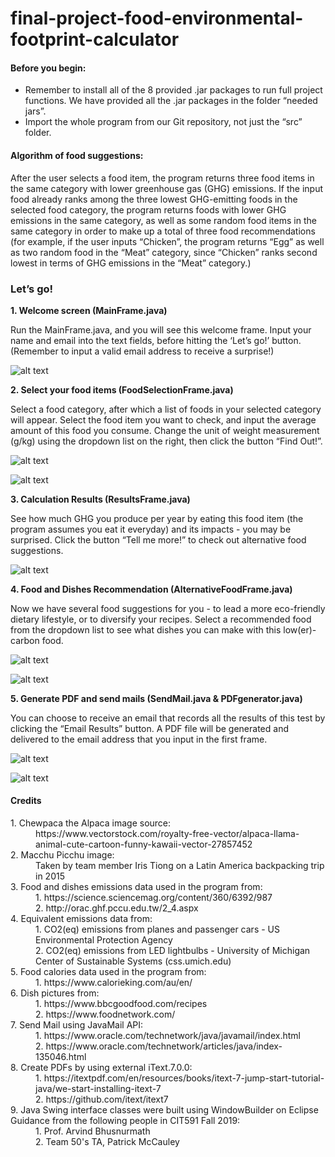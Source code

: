 # final-project-food-environmental-footprint-calculator

#### Before you begin:

* Remember to install all of the 8 provided .jar packages to run full project functions. We have provided all the .jar packages in the folder “needed jars”.
* Import the whole program from our Git repository, not just the “src” folder.

#### Algorithm of food suggestions:

After the user selects a food item, the program returns three food items in the same category with lower greenhouse gas (GHG) emissions. If the input food already ranks among the three lowest GHG-emitting foods in the selected food category, the program returns foods with lower GHG emissions in the same category, as well as some random food items in the same category in order to make up a total of three food recommendations (for example, if the user inputs “Chicken”, the program returns “Egg” as well as two random food in the “Meat” category, since “Chicken” ranks second lowest in terms of GHG emissions in the “Meat” category.)

### Let’s go! 

**1. Welcome screen (MainFrame.java)**

Run the MainFrame.java, and you will see this welcome frame. Input your name and email into the text fields, before hitting the ‘Let’s go!’ button. (Remember to input a valid email address to receive a surprise!)

![alt text](https://github.com/UPenn-CIT599/final-project-food-environmental-footprint-calculator/blob/master/src/images/frame1.png "Welcome frame")

**2. Select your food items (FoodSelectionFrame.java)**

Select a food category, after which a list of foods in your selected category will appear. Select the food item you want to check, and input the average amount of this food you consume. Change the unit of weight measurement (g/kg) using the dropdown list on the right, then click the button “Find Out!”.

![alt text](https://github.com/UPenn-CIT599/final-project-food-environmental-footprint-calculator/blob/master/src/images/frame2a.png "Food selection frame")

![alt text](https://github.com/UPenn-CIT599/final-project-food-environmental-footprint-calculator/blob/master/src/images/frame2b.png "Food selection frame")

**3. Calculation Results (ResultsFrame.java)**

See how much GHG you produce per year by eating this food item (the program assumes you eat it everyday) and its impacts - you may be surprised. Click the button “Tell me more!” to check out alternative food suggestions.

![alt text](https://github.com/UPenn-CIT599/final-project-food-environmental-footprint-calculator/blob/master/src/images/frame3.png "Results frame")

**4. Food and Dishes Recommendation (AlternativeFoodFrame.java)**

Now we have several food suggestions for you - to lead a more eco-friendly dietary lifestyle, or to diversify your recipes. Select a recommended food from the dropdown list to see what dishes you can make with this low(er)-carbon food. 

![alt text](https://github.com/UPenn-CIT599/final-project-food-environmental-footprint-calculator/blob/master/src/images/frame4a.png "Alternative food frame")

![alt text](https://github.com/UPenn-CIT599/final-project-food-environmental-footprint-calculator/blob/master/src/images/frame4b.png "Alternative food frame")

**5. Generate PDF and send mails (SendMail.java & PDFgenerator.java)**

You can choose to receive an email that records all the results of this test by clicking the “Email Results” button. A PDF file will be generated and delivered to the email address that you input in the first frame.

![alt text](https://github.com/UPenn-CIT599/final-project-food-environmental-footprint-calculator/blob/master/src/images/email.png "Email successful")

![alt text](https://github.com/UPenn-CIT599/final-project-food-environmental-footprint-calculator/blob/master/src/images/pdf.png "PDF report")


#### Credits

<dl>
  <dt>1. Chewpaca the Alpaca image source:</dt>
<dd>https://www.vectorstock.com/royalty-free-vector/alpaca-llama-animal-cute-cartoon-funny-kawaii-vector-27857452</dd>

  <dt>2. Macchu Picchu image:</dt>
  <dd>Taken by team member Iris Tiong on a Latin America backpacking trip in 2015</dd>

<dt>3. Food and dishes emissions data used in the program from:</dt>

<dd>1. https://science.sciencemag.org/content/360/6392/987</dd>
<dd>2. http://orac.ghf.pccu.edu.tw/2_4.aspx</dd>

<dt>4. Equivalent emissions data from:</dt>

<dd>1. CO2(eq) emissions from planes and passenger cars - US Environmental Protection Agency</dd>
<dd>2. CO2(eq) emissions from LED lightbulbs - University of Michigan Center of Sustainable Systems (css.umich.edu)</dd>

<dt>5. Food calories data used in the program from:</dt>

<dd>1. https://www.calorieking.com/au/en/</dd>

<dt>6. Dish pictures from:</dt>

<dd>1. https://www.bbcgoodfood.com/recipes</dd>
<dd>2. https://www.foodnetwork.com/</dd>

<dt>7. Send Mail using JavaMail API:</dt>

<dd>1. https://www.oracle.com/technetwork/java/javamail/index.html</dd>
<dd>2. https://www.oracle.com/technetwork/articles/java/index-135046.html</dd>

<dt>8. Create PDFs by using external iText.7.0.0:</dt>

<dd>1. https://itextpdf.com/en/resources/books/itext-7-jump-start-tutorial-java/we-start-installing-itext-7</dd>
  <dd>2. https://github.com/itext/itext7</dd>

<dt>9. Java Swing interface classes were built using WindowBuilder on Eclipse</dt>

<dt>Guidance from the following people in CIT591 Fall 2019:</dt>

<dd>	1. Prof. Arvind Bhusnurmath</dd>
<dd>	2. Team 50's TA, Patrick McCauley</dd>

